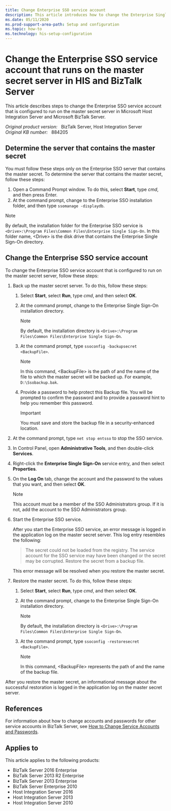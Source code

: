 ```yaml
---
title: Change Enterprise SSO service account
description: This article introduces how to change the Enterprise Single Sign-On service account that is configured to run on the master secret server in HIS and BizTalk Server.
ms.date: 05/11/2020
ms.prod-support-area-path: Setup and configuration
ms.topic: how-to
ms.technology: his-setup-configuration
---
```

# Change the Enterprise SSO service account that runs on the master secret server in HIS and BizTalk Server

This article describes steps to change the Enterprise SSO service account that is configured to run on the master secret server in Microsoft Host Integration Server and Microsoft BizTalk Server.

_Original product version:_ &nbsp; BizTalk Server, Host Integration Server  
_Original KB number:_ &nbsp; 884205

## Determine the server that contains the master secret

You must follow these steps only on the Enterprise SSO server that contains the master secret. To determine the server that contains the master secret, follow these steps:

1. Open a Command Prompt window. To do this, select **Start**, type *cmd*, and then press Enter.
2. At the command prompt, change to the Enterprise SSO installation folder, and then type `ssomanage -displaydb`.

> [!NOTE]
> By default, the installation folder for the Enterprise SSO service is `<Drive>:\Program Files\Common Files\Enterprise Single Sign-On`. In this folder name, \<Drive> is the disk drive that contains the Enterprise Single Sign-On directory.

## Change the Enterprise SSO service account

To change the Enterprise SSO service account that is configured to run on the master secret server, follow these steps:

1. Back up the master secret server. To do this, follow these steps:

    1. Select **Start**, select **Run**, type *cmd*, and then select **OK**.
    2. At the command prompt, change to the Enterprise Single Sign-On installation directory.

        > [!NOTE]
        > By default, the installation directory is `<Drive>:\Program Files\Common Files\Enterprise Single Sign-On`.
  
    3. At the command prompt, type `ssoconfig -backupsecret <BackupFile>`.

        > [!NOTE]
        > In this command, \<BackupFile> is the path of and the name of the file to which the master secret will be backed up. For example, `D:\Ssobackup.bak`.

    4. Provide a password to help protect this Backup file. You will be prompted to confirm the password and to provide a password hint to help you remember this password.

        > [!IMPORTANT]
        > You must save and store the backup file in a security-enhanced location.

2. At the command prompt, type `net stop entsso` to stop the SSO service.
3. In Control Panel, open **Administrative Tools**, and then double-click **Services**.
4. Right-click the **Enterprise Single Sign-On** service entry, and then select **Properties**.
5. On the **Log On** tab, change the account and the password to the values that you want, and then select **OK**.

    > [!NOTE]
    > This account must be a member of the SSO Administrators group. If it is not, add the account to the SSO Administrators group.

6. Start the Enterprise SSO service.

    After you start the Enterprise SSO service, an error message is logged in the application log on the master secret server. This log entry resembles the following:

    > The secret could not be loaded from the registry. The service account for the SSO service may have been changed or the secret may be corrupted. Restore the secret from a backup file.

    This error message will be resolved when you restore the master secret.

7. Restore the master secret. To do this, follow these steps:

    1. Select **Start**, select **Run**, type *cmd*, and then select **OK**.
    2. At the command prompt, change to the Enterprise Single Sign-On installation directory.

        > [!NOTE]  
        > By default, the installation directory is `<Drive>:\Program Files\Common Files\Enterprise Single Sign-On`.

    3. At the command prompt, type `ssoconfig -restoresecret <BackupFile>`.

        > [!NOTE]
        > In this command, \<BackupFile> represents the path of and the name of the backup file.

After you restore the master secret, an informational message about the successful restoration is logged in the application log on the master secret server.

## References

For information about how to change accounts and passwords for other service accounts in BizTalk Server, see [How to Change Service Accounts and Passwords](/biztalk/core/how-to-change-service-accounts-and-passwords).

## Applies to

This article applies to the following products:

- BizTalk Server 2016 Enterprise
- BizTalk Server 2013 R2 Enterprise
- BizTalk Server 2013 Enterprise
- BizTalk Server Enterprise 2010
- Host Integration Server 2016
- Host Integration Server 2013
- Host Integration Server 2010
